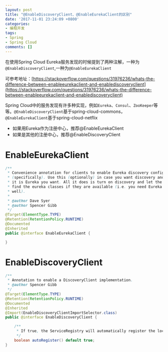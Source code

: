 ```yaml
---
layout: post
title: "@EnableDiscoveryClient、@EnableEurekaClient的区别"
date: '2017-11-01 23:24:09 +0800'
categories:
- 编程开发
tags:
- Spring
- Spring Cloud
comments: []
---
```

在使用Spring Cloud Eureka服务发现的时候提到了两种注解，一种为`@EnableDiscoveryClient`,一种为`@EnableEurekaClient`

可参考地址：[https://stackoverflow.com/questions/31976236/whats-the-difference-between-enableeurekaclient-and-enablediscoveryclient](https://stackoverflow.com/questions/31976236/whats-the-difference-between-enableeurekaclient-and-enablediscoveryclient)

Spring Cloud中的服务发现有许多种实现，例如`Eureka`、`Consul`、`ZooKeeper`等等。`@EnableDiscoveryClient`基于spring-cloud-commons，`@EnableEurekaClient`基于spring-cloud-netflix

- 如果用Eureka作为注册中心，推荐@EnableEurekaClient
- 如果是其他的注册中心，推荐@EnableDiscoveryClient

# EnableEurekaClient

```java 
/**
 * Convenience annotation for clients to enable Eureka discovery configuration
 * (specifically). Use this (optionally) in case you want discovery and know for sure that
 * it is Eureka you want. All it does is turn on discovery and let the autoconfiguration
 * find the eureka classes if they are available (i.e. you need Eureka on the classpath as
 * well).
 *
 * @author Dave Syer
 * @author Spencer Gibb
 */
@Target(ElementType.TYPE)
@Retention(RetentionPolicy.RUNTIME)
@Documented
@Inherited
public @interface EnableEurekaClient {

}
```

# EnableDiscoveryClient

```java
/**
 * Annotation to enable a DiscoveryClient implementation.
 * @author Spencer Gibb
 */
@Target(ElementType.TYPE)
@Retention(RetentionPolicy.RUNTIME)
@Documented
@Inherited
@Import(EnableDiscoveryClientImportSelector.class)
public @interface EnableDiscoveryClient {

	/**
	 * If true, the ServiceRegistry will automatically register the local server.
	 */
	boolean autoRegister() default true;
}
```
